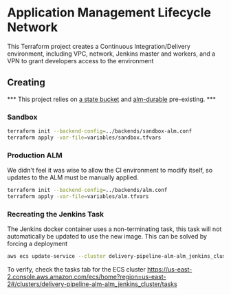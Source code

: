 # Application Management Lifecycle Network

This Terraform project creates a Continuous Integration/Delivery environment,
including VPC, network, Jenkins master and workers, and a VPN to grant developers access to the environment

## Creating

*** This project relies on [a state bucket](../bootstrap/README.md) and [alm-durable](../alm-durable/README.md) pre-existing. ***

### Sandbox

```bash
terraform init --backend-config=../backends/sandbox-alm.conf
terraform apply -var-file=variables/sandbox.tfvars
```

### Production ALM

We didn't feel it was wise to allow the CI environment to modify itself,
so updates to the ALM must be manually applied.

```bash
terraform init --backend-config=../backends/alm.conf
terraform apply -var-file=variables/alm.tfvars
```

### Recreating the Jenkins Task

The Jenkins docker container uses a non-terminating task, this task will not automatically be updated to use the new image.
This can be solved by forcing a deployment

```bash
aws ecs update-service --cluster delivery-pipeline-alm-alm_jenkins_cluster --service jenkins_master --region us-east-2 --force-new-deployment
```

To verify, check the tasks tab for the ECS cluster
https://us-east-2.console.aws.amazon.com/ecs/home?region=us-east-2#/clusters/delivery-pipeline-alm-alm_jenkins_cluster/tasks
